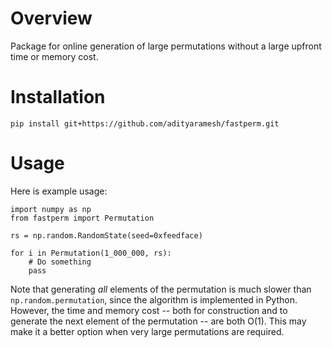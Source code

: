 # Overview

Package for online generation of large permutations without a large upfront time or memory cost.

# Installation

    pip install git+https://github.com/adityaramesh/fastperm.git

# Usage

Here is example usage:

    import numpy as np
    from fastperm import Permutation

    rs = np.random.RandomState(seed=0xfeedface)

    for i in Permutation(1_000_000, rs):
        # Do something
        pass

Note that generating _all_ elements of the permutation is much slower than `np.random.permutation`, since the algorithm
is implemented in Python. However, the time and memory cost -- both for construction and to generate the next element of
the permutation -- are both O(1). This may make it a better option when very large permutations are required.
